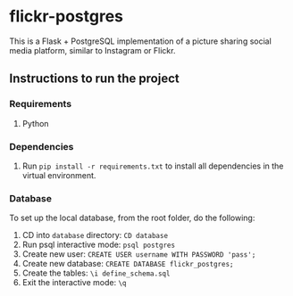# flickr-postgres

This is a Flask + PostgreSQL implementation of a picture sharing social media platform, similar to Instagram or Flickr.

## Instructions to run the project

### Requirements

1. Python

### Dependencies

1. Run `pip install -r requirements.txt` to install all dependencies in the virtual environment.

### Database

To set up the local database, from the root folder, do the following:

1. CD into `database` directory: `CD database`
2. Run psql interactive mode: `psql postgres`
3. Create new user: `CREATE USER username WITH PASSWORD 'pass';`
4. Create new database: `CREATE DATABASE flickr_postgres;`
5. Create the tables: `\i define_schema.sql`
6. Exit the interactive mode: `\q`
